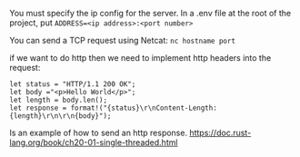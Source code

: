 You must specify the ip config for the server. In a .env file at the root of the project, put
`ADDRESS=<ip address>:<port number>`

You can send a TCP request using Netcat:
`nc hostname port`

if we want to do http then we need to implement http headers into the request:
```
let status = "HTTP/1.1 200 OK";
let body ="<p>Hello World</p>";
let length = body.len();
let response = format!("{status}\r\nContent-Length: {length}\r\n\r\n{body}");
```
Is an example of how to send an http response. 
https://doc.rust-lang.org/book/ch20-01-single-threaded.html
